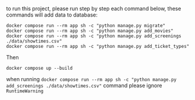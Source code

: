 to run this project, please run step by step each command below, these commands will add data to database:
```
docker compose run --rm app sh -c "python manage.py migrate"
docker compose run --rm app sh -c "python manage.py add_movies"
docker compose run --rm app sh -c "python manage.py add_screenings ./data/showtimes.csv"
docker compose run --rm app sh -c "python manage.py add_ticket_types"
```
Then
```
docker compose up --build
```
when running `docker compose run --rm app sh -c "python manage.py add_screenings ./data/showtimes.csv"` command please ignore `RuntimeWarning`
